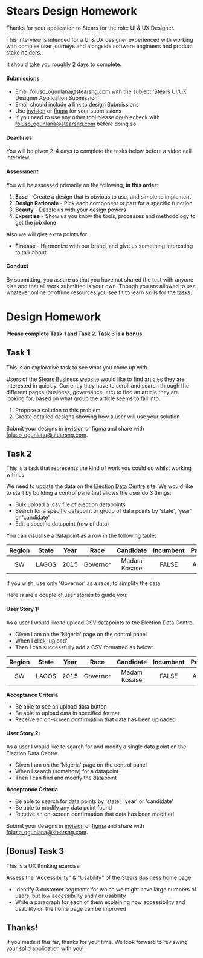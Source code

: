 # Stears Design Homework

Thanks for your application to Stears for the role: UI & UX Designer.

This interview is intended for a UI & UX designer experienced with working with complex user journeys and alongside software engineers and product stake holders.

It should take you roughly 2 days to complete.

#### Submissions

- Email foluso_ogunlana@stearsng.com with the subject 'Stears UI/UX Designer Application Submission'
- Email should include a link to design Submissions
- Use [invision](https://www.invisionapp.com/) or [figma](https://www.figma.com/) for your submissions
- If you need to use any other tool please doublecheck with foluso_ogunlana@stearsng.com before doing so

#### Deadlines

You will be given 2-4 days to complete the tasks below before a video call interview.

#### Assessment

You will be assessed primarily on the following, **in this order**:

1. **Ease** - Create a design that is obvious to use, and simple to implement
2. **Design Rationale** - Pick each component or part for a specific function
3. **Beauty** - Dazzle us with your design powers
4. **Expertise** - Show us you know the tools, processes and methodology to get the job done

Also we will give extra points for:

- **Finesse** - Harmonize with our brand, and give us something interesting to talk about

#### Conduct

By submitting, you assure us that you have not shared the test with anyone else and that all work submitted is your own. Though you are allowed to use whatever online or offline resources you see fit to learn skills for the tasks.

# **Design Homework**

**Please complete Task 1 and Task 2. Task 3 is a bonus**

## Task 1

This is an explorative task to see what you come up with.

Users of the [Stears Business website](https://www.stearsng.com) would like to find articles they are interested in quickly. Currently they have to scroll and search through the different pages (business, governance, etc) to find an article they are looking for, based on what group the article seems to fall into.

1. Propose a solution to this problem
2. Create detailed designs showing how a user will use your solution

Submit your designs in [invision](https://www.invisionapp.com/) or [figma](https://www.figma.com/) and share with foluso_ogunlana@stearsng.com.

## Task 2

This is a task that represents the kind of work you could do whilst working with us

We need to update the data on the [Election Data Centre](http://nigeriaelections.stearsng.com) site. We would like to start by building a control pane that allows the user do 3 things:

- Bulk upload a .csv file of election datapoints
- Search for a specific datapoint or group of data points by 'state', 'year' or 'candidate'
- Edit a specific datapoint (row of data)

You can visualise a datapoint as a row in the following table:

| Region | State | Year |   Race   |  Candidate   | Incumbent | Party |  Votes  | Won  |
| :----: | :---: | :--: | :------: | :----------: | :-------: | :---: | :-----: | :--: |
|   SW   | LAGOS | 2015 | Governor | Madam Kosase |   FALSE   |  APC  | 3000000 | TRUE |

If you wish, use only 'Governor' as a race, to simplify the data

Here is are a couple of user stories to guide you:

#### User Story 1:

As a user I would like to upload CSV datapoints to the Election Data Centre.

- Given I am on the 'Nigeria' page on the control panel
- When I click 'upload'
- Then I can successfully add a CSV formatted as below:

| Region | State | Year |   Race   |  Candidate   | Incumbent | Party |  Votes  | Won  |
| :----: | :---: | :--: | :------: | :----------: | :-------: | :---: | :-----: | :--: |
|   SW   | LAGOS | 2015 | Governor | Madam Kosase |   FALSE   |  APC  | 3000000 | TRUE |

**Acceptance Criteria**

- Be able to see an upload data button
- Be able to upload data in specified format
- Receive an on-screen confirmation that data has been uploaded

#### User Story 2:

As a user I would like to search for and modify a single data point on the Election Data Centre.

- Given I am on the 'Nigeria' page on the control panel
- When I search (somehow) for a datapoint
- Then I can find and modify the datapoint

**Acceptance Criteria**

- Be able to search for data points by 'state', 'year' or 'candidate'
- Be able to modify any data point found
- Receive an on-screen confirmation that data has been modified

Submit your designs in [invision](https://www.invisionapp.com/) or [figma](https://www.figma.com/) and share with foluso_ogunlana@stearsng.com.

## [Bonus] Task 3

This is a UX thinking exercise

Assess the "Accessibility" & "Usability" of the [Stears Business](https://www.stearsng.com/) home page.

- Identify 3 customer segments for which we might have large numbers of users, but low accessibility and / or usability
- Write a paragraph for each of them explaining how accessibility and usability on the home page can be improved

## Thanks!

If you made it this far, thanks for your time.
We look forward to reviewing your solid application with you!
